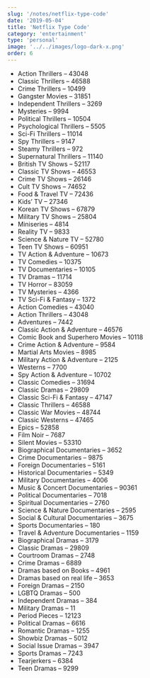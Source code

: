 ```yaml
---
slug: '/notes/netflix-type-code'
date: '2019-05-04'
title: 'Netflix Type Code'
category: 'entertainment'
type: 'personal'
image: '../../images/logo-dark-x.png'
order: 6
---
```


- Action Thrillers – 43048
- Classic Thrillers – 46588
- Crime Thrillers – 10499
- Gangster Movies – 31851
- Independent Thrillers – 3269
- Mysteries – 9994
- Political Thrillers – 10504
- Psychological Thrillers – 5505
- Sci-Fi Thrillers – 11014
- Spy Thrillers – 9147
- Steamy Thrillers – 972
- Supernatural Thrillers – 11140
- British TV Shows – 52117
- Classic TV Shows – 46553
- Crime TV Shows – 26146
- Cult TV Shows – 74652
- Food & Travel TV – 72436
- Kids’ TV – 27346
- Korean TV Shows – 67879
- Military TV Shows – 25804
- Miniseries – 4814
- Reality TV – 9833
- Science & Nature TV – 52780
- Teen TV Shows – 60951
- TV Action & Adventure – 10673
- TV Comedies – 10375
- TV Documentaries – 10105
- TV Dramas – 11714
- TV Horror – 83059
- TV Mysteries – 4366
- TV Sci-Fi & Fantasy – 1372
- Action Comedies – 43040
- Action Thrillers – 43048
- Adventures – 7442
- Classic Action & Adventure – 46576
- Comic Book and Superhero Movies – 10118
- Crime Action & Adventure – 9584
- Martial Arts Movies – 8985
- Military Action & Adventure – 2125
- Westerns – 7700
- Spy Action & Adventure – 10702
- Classic Comedies – 31694
- Classic Dramas – 29809
- Classic Sci-Fi & Fantasy – 47147
- Classic Thrillers – 46588
- Classic War Movies – 48744
- Classic Westerns – 47465
- Epics – 52858
- Film Noir – 7687
- Silent Movies – 53310
- Biographical Documentaries – 3652
- Crime Documentaries – 9875
- Foreign Documentaries – 5161
- Historical Documentaries – 5349
- Military Documentaries – 4006
- Music & Concert Documentaries – 90361
- Political Documentaries – 7018
- Spiritual Documentaries – 2760
- Science & Nature Documentaries – 2595
- Social & Cultural Documentaries – 3675
- Sports Documentaries – 180
- Travel & Adventure Documentaries – 1159
- Biographical Dramas – 3179
- Classic Dramas – 29809
- Courtroom Dramas – 2748
- Crime Dramas – 6889
- Dramas based on Books – 4961
- Dramas based on real life – 3653
- Foreign Dramas – 2150
- LGBTQ Dramas – 500
- Independent Dramas – 384
- Military Dramas – 11
- Period Pieces – 12123
- Political Dramas – 6616
- Romantic Dramas – 1255
- Showbiz Dramas – 5012
- Social Issue Dramas – 3947
- Sports Dramas – 7243
- Tearjerkers – 6384
- Teen Dramas – 9299
